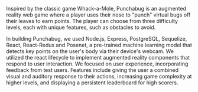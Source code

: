 Inspired by the classic game Whack-a-Mole, Punchabug is an augmented reality web game where a player uses their nose to "punch" virtual bugs off their leaves to earn points. The player can choose from three difficulty levels, each with unique features, such as obstacles to avoid.

In building Punchabug, we used Node.js, Express, PostgreSQL, Sequelize, React, React-Redux and Posenet, a pre-trained machine learning model that detects key points on the user's body via their device's webcam. We utilized the react lifecycle to implement augmented reality components that respond to user interaction. We focused on user experience, incorporating feedback from test users. Features include giving the user a combined visual and auditory response to their actions, increasing game complexity at higher levels, and displaying a persistent leaderboard for high scorers.

